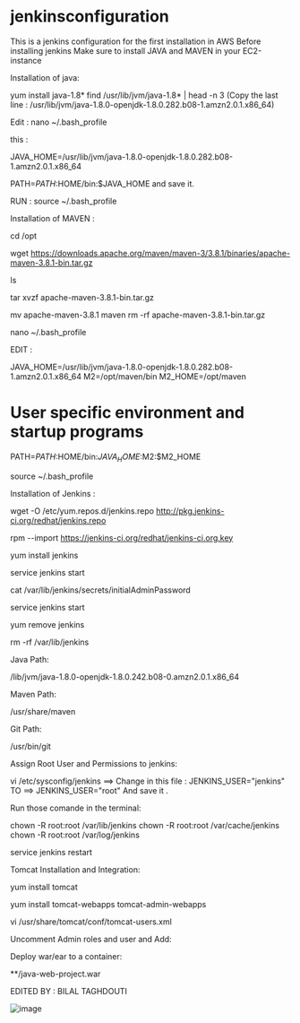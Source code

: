 # jenkinsconfiguration
This is a jenkins configuration for the first installation in AWS
Before installing jenkins Make sure to install JAVA and MAVEN in your EC2-instance

Installation of java:

yum install java-1.8*
find /usr/lib/jvm/java-1.8* | head -n 3
(Copy the last line : /usr/lib/jvm/java-1.8.0-openjdk-1.8.0.282.b08-1.amzn2.0.1.x86_64)

Edit : nano ~/.bash_profile 

this :

JAVA_HOME=/usr/lib/jvm/java-1.8.0-openjdk-1.8.0.282.b08-1.amzn2.0.1.x86_64

PATH=$PATH:$HOME/bin:$JAVA_HOME
and save it.

RUN :  source ~/.bash_profile

Installation of MAVEN : 

cd /opt

wget https://downloads.apache.org/maven/maven-3/3.8.1/binaries/apache-maven-3.8.1-bin.tar.gz

ls 

tar xvzf apache-maven-3.8.1-bin.tar.gz

mv apache-maven-3.8.1  maven
rm -rf apache-maven-3.8.1-bin.tar.gz

nano ~/.bash_profile

EDIT :


JAVA_HOME=/usr/lib/jvm/java-1.8.0-openjdk-1.8.0.282.b08-1.amzn2.0.1.x86_64
M2=/opt/maven/bin
M2_HOME=/opt/maven

# User specific environment and startup programs


PATH=$PATH:$HOME/bin:$JAVA_HOME:$M2:$M2_HOME
 
 
 source ~/.bash_profile








Installation of Jenkins : 

wget -O /etc/yum.repos.d/jenkins.repo http://pkg.jenkins-ci.org/redhat/jenkins.repo

rpm --import https://jenkins-ci.org/redhat/jenkins-ci.org.key

yum install jenkins

service jenkins start

cat /var/lib/jenkins/secrets/initialAdminPassword

service jenkins start

yum remove jenkins

rm -rf /var/lib/jenkins

Java Path:

/lib/jvm/java-1.8.0-openjdk-1.8.0.242.b08-0.amzn2.0.1.x86_64

Maven Path:

/usr/share/maven

Git Path:

/usr/bin/git

Assign Root User and Permissions to jenkins:

vi /etc/sysconfig/jenkins ==> Change in this file : JENKINS_USER="jenkins" TO ==> JENKINS_USER="root" And save it .

Run those comande in the terminal:

chown -R root:root /var/lib/jenkins
chown -R root:root /var/cache/jenkins
chown -R root:root /var/log/jenkins

service jenkins restart


Tomcat Installation and Integration:

yum install tomcat

yum install tomcat-webapps tomcat-admin-webapps 

vi /usr/share/tomcat/conf/tomcat-users.xml

Uncomment Admin roles and user and Add:

<user username="deployer" password="deployer" roles="manager-script" />

Deploy war/ear to a container:

**/java-web-project.war


EDITED BY : BILAL TAGHDOUTI    


![image](https://user-images.githubusercontent.com/62719460/115116181-d782b180-9f87-11eb-80f0-9a02daf00923.png)
